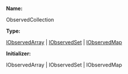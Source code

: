 **Name:**

ObservedCollection

**Type:**

[IObservedArray](https://gitbook-18.gitbook.io/au//runtime/observation/interfaces/iobservedarray) | [IObservedSet](https://gitbook-18.gitbook.io/au//runtime/observation/interfaces/iobservedset) | [IObservedMap](https://gitbook-18.gitbook.io/au//runtime/observation/interfaces/iobservedmap)

**Initializer:**

IObservedArray | IObservedSet | IObservedMap

